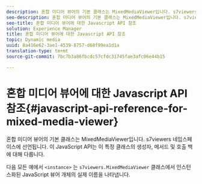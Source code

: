 ```yaml
---
description: 혼합 미디어 뷰어의 기본 클래스는 MixedMediaViewer입니다. s7viewers 네임스페이스에 선언됩니다. 이 JavaScript API는 이 특정 클래스의 생성자, 메서드 및 호출 백에 대해 다룹니다.
seo-description: 혼합 미디어 뷰어의 기본 클래스는 MixedMediaViewer입니다. s7viewers 네임스페이스에 선언됩니다. 이 JavaScript API는 이 특정 클래스의 생성자, 메서드 및 호출 백에 대해 다룹니다.
seo-title: 혼합 미디어 뷰어에 대한 Javascript API 참조
solution: Experience Manager
title: 혼합 미디어 뷰어에 대한 Javascript API 참조
topic: Dynamic media
uuid: 8a416e62-3ae1-4539-8757-d68f99ea1d1a
translation-type: tm+mt
source-git-commit: 7bc7b3a86fbcdc57cfdc31745fae3afc06e44b15

---
```



# 혼합 미디어 뷰어에 대한 Javascript API 참조{#javascript-api-reference-for-mixed-media-viewer}

혼합 미디어 뷰어의 기본 클래스는 MixedMediaViewer입니다. s7viewers 네임스페이스에 선언됩니다. 이 JavaScript API는 이 특정 클래스의 생성자, 메서드 및 호출 백에 대해 다룹니다.

다음 모든 예에서 `<instance>` 는 `s7viewers.MixedMediaViewer` 클래스에서 인스턴스화된 JavaScript 뷰어 개체의 실제 이름을 나타냅니다.
